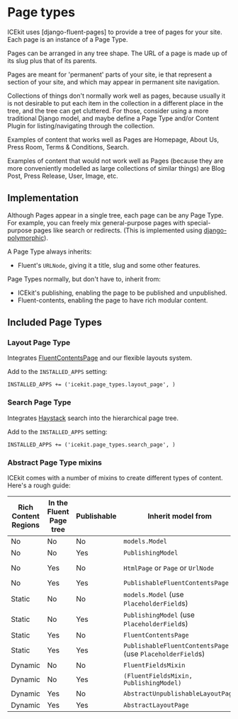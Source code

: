 # Page types

ICEkit uses [django-fluent-pages] to provide a tree of pages for
your site. Each page is an instance of a Page Type.

Pages can be arranged in any tree shape. The URL of a page is made up of its
slug plus that of its parents.

Pages are meant for 'permanent' parts of your site, ie that represent a
section of your site, and which may appear in permanent site navigation.

Collections of things don't normally work well as pages, because usually it
is not desirable to put each item in the collection in a different place in
the tree, and the tree can get cluttered. For those, consider
using a more traditional Django model, and maybe define a Page Type and/or
Content Plugin for listing/navigating through  the collection.

Examples of content that works well as Pages are Homepage, About Us, Press
Room, Terms & Conditions, Search.

Examples of content that would not work well as Pages (because they are
more conveniently modelled as large collections of similar things) are Blog
Post, Press Release, User, Image, etc.

## Implementation

Although Pages appear in a single tree, each page can be any Page Type. For
example, you can freely mix general-purpose pages with special-purpose pages
like search or redirects. (This is implemented using [django-polymorphic]).

A Page Type always inherits:

  * Fluent's `URLNode`, giving it a title, slug and some other features.

Page Types normally, but don't have to, inherit from:

  * ICEkit's publishing, enabling the page to be published and unpublished.
  * Fluent-contents, enabling the page to have rich modular content.

## Included Page Types

### Layout Page Type

Integrates [FluentContentsPage] and our flexible layouts system.

Add to the `INSTALLED_APPS` setting:

    INSTALLED_APPS += ('icekit.page_types.layout_page', )

### Search Page Type

Integrates [Haystack] search into the hierarchical page tree.

Add to the `INSTALLED_APPS` setting:

    INSTALLED_APPS += ('icekit.page_types.search_page', )

### Abstract Page Type mixins

ICEkit comes with a number of mixins to create different types of content.
Here's a rough guide:

| Rich Content Regions | In the Fluent Page tree | Publishable | Inherit model from                                        | Inherit admin from                             |
|----------------------|-------------------------|-------------|-----------------------------------------------------------|------------------------------------------------|
| No                   | No                      | No          | `models.Model`                                            | `models.ModelAdmin`                            |
| No                   | No                      | Yes         | `PublishingModel`                                         | `PublishingAdmin`                              |
| No                   | Yes                     | No          | `HtmlPage` or `Page` or `UrlNode`                         | `HtmlPageAdmin` or `PageAdmin` or `ModelAdmin` |
| No                   | Yes                     | Yes         | `PublishableFluentContentsPage`                           | `PublishingAdmin`                              |
| Static               | No                      | No          | `models.Model` (use `PlaceholderField`s)                  | `PlaceholderFieldAdmin`                        |
| Static               | No                      | Yes         | `PublishingModel` (use `PlaceholderField`s)               | `(PublishingAdmin, PlaceholderFieldAdmin)`     |
| Static               | Yes                     | No          | `FluentContentsPage`                                      | `FluentContentsPageAdmin`                      |
| Static               | Yes                     | Yes         | `PublishableFluentContentsPage` (use `PlaceholderField`s) | `(FluentContentsPageAdmin, PublishingAdmin)`   |
| Dynamic              | No                      | No          | `FluentFieldsMixin`                                       | `FluentLayoutsMixin`                           |
| Dynamic              | No                      | Yes         | `(FluentFieldsMixin, PublishingModel)`                    | `(FluentLayoutsMixin, PublishingAdmin)`        |
| Dynamic              | Yes                     | No          | `AbstractUnpublishableLayoutPage`                         | `UnpublishableLayoutPageAdmin`                 |
| Dynamic              | Yes                     | Yes         | `AbstractLayoutPage`                                      | `LayoutPageAdmin`                              |

[django-polymorphic]: https://django-polymorphic.readthedocs.io/
[FluentContentsPage]: http://django-fluent-pages.readthedocs.org/en/latest/api/integration/fluent_contents.html?highlight=fluentcontentspage#the-fluentcontentspage-class
[Haystack]: http://haystacksearch.org/

